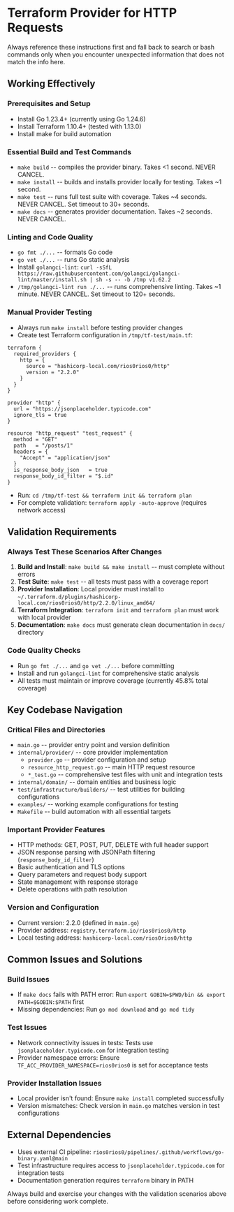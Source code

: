 # Terraform Provider for HTTP Requests

Always reference these instructions first and fall back to search or bash commands only when you encounter unexpected information that does not match the info here.

## Working Effectively

### Prerequisites and Setup
- Install Go 1.23.4+ (currently using Go 1.24.6)
- Install Terraform 1.10.4+ (tested with 1.13.0)
- Install make for build automation

### Essential Build and Test Commands
- `make build` -- compiles the provider binary. Takes <1 second. NEVER CANCEL.
- `make install` -- builds and installs provider locally for testing. Takes ~1 second. 
- `make test` -- runs full test suite with coverage. Takes ~4 seconds. NEVER CANCEL. Set timeout to 30+ seconds.
- `make docs` -- generates provider documentation. Takes ~2 seconds. NEVER CANCEL.

### Linting and Code Quality
- `go fmt ./...` -- formats Go code
- `go vet ./...` -- runs Go static analysis
- Install `golangci-lint`: `curl -sSfL https://raw.githubusercontent.com/golangci/golangci-lint/master/install.sh | sh -s -- -b /tmp v1.62.2`
- `/tmp/golangci-lint run ./...` -- runs comprehensive linting. Takes ~1 minute. NEVER CANCEL. Set timeout to 120+ seconds.

### Manual Provider Testing
- Always run `make install` before testing provider changes
- Create test Terraform configuration in `/tmp/tf-test/main.tf`:
```hcl
terraform {
  required_providers {
    http = {
      source = "hashicorp-local.com/rios0rios0/http"
      version = "2.2.0"
    }
  }
}

provider "http" {
  url = "https://jsonplaceholder.typicode.com"
  ignore_tls = true
}

resource "http_request" "test_request" {
  method = "GET"
  path   = "/posts/1"
  headers = {
    "Accept" = "application/json"
  }
  is_response_body_json   = true
  response_body_id_filter = "$.id"
}
```
- Run: `cd /tmp/tf-test && terraform init && terraform plan`
- For complete validation: `terraform apply -auto-approve` (requires network access)

## Validation Requirements

### Always Test These Scenarios After Changes
1. **Build and Install**: `make build && make install` -- must complete without errors
2. **Test Suite**: `make test` -- all tests must pass with a coverage report
3. **Provider Installation**: Local provider must install to `~/.terraform.d/plugins/hashicorp-local.com/rios0rios0/http/2.2.0/linux_amd64/`
4. **Terraform Integration**: `terraform init` and `terraform plan` must work with local provider
5. **Documentation**: `make docs` must generate clean documentation in `docs/` directory

### Code Quality Checks
- Run `go fmt ./...` and `go vet ./...` before committing
- Install and run `golangci-lint` for comprehensive static analysis
- All tests must maintain or improve coverage (currently 45.8% total coverage)

## Key Codebase Navigation

### Critical Files and Directories
- `main.go` -- provider entry point and version definition
- `internal/provider/` -- core provider implementation
  - `provider.go` -- provider configuration and setup
  - `resource_http_request.go` -- main HTTP request resource
  - `*_test.go` -- comprehensive test files with unit and integration tests
- `internal/domain/` -- domain entities and business logic
- `test/infrastructure/builders/` -- test utilities for building configurations
- `examples/` -- working example configurations for testing
- `Makefile` -- build automation with all essential targets

### Important Provider Features
- HTTP methods: GET, POST, PUT, DELETE with full header support
- JSON response parsing with JSONPath filtering (`response_body_id_filter`)
- Basic authentication and TLS options
- Query parameters and request body support
- State management with response storage
- Delete operations with path resolution

### Version and Configuration
- Current version: 2.2.0 (defined in `main.go`)
- Provider address: `registry.terraform.io/rios0rios0/http`
- Local testing address: `hashicorp-local.com/rios0rios0/http`

## Common Issues and Solutions

### Build Issues
- If `make docs` fails with PATH error: Run `export GOBIN=$PWD/bin && export PATH=$GOBIN:$PATH` first
- Missing dependencies: Run `go mod download` and `go mod tidy`

### Test Issues  
- Network connectivity issues in tests: Tests use `jsonplaceholder.typicode.com` for integration testing
- Provider namespace errors: Ensure `TF_ACC_PROVIDER_NAMESPACE=rios0rios0` is set for acceptance tests

### Provider Installation Issues
- Local provider isn't found: Ensure `make install` completed successfully
- Version mismatches: Check version in `main.go` matches version in test configurations

## External Dependencies
- Uses external CI pipeline: `rios0rios0/pipelines/.github/workflows/go-binary.yaml@main`
- Test infrastructure requires access to `jsonplaceholder.typicode.com` for integration tests
- Documentation generation requires `terraform` binary in PATH

Always build and exercise your changes with the validation scenarios above before considering work complete.
